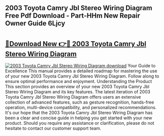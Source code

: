 ## 2003 Toyota Camry Jbl Stereo Wiring Diagram Free Pdf Download - Part-HHm New Repair Owner Guide 6Ljcy

# <h2><a href="http://dfnmif.blite.top/?on=2003+Toyota+Camry+Jbl+Stereo+Wiring+Diagram">🔗Download New 👉🔴 2003 Toyota Camry Jbl Stereo Wiring Diagram</a></h2>

[![2003 Toyota Camry Jbl Stereo Wiring Diagram download](https://i.imgur.com/lujVjoI.png)](http://dfnmif.blite.top/?on=2003+Toyota+Camry+Jbl+Stereo+Wiring+Diagram)
Your Guide to Excellence This manual provides a detailed roadmap for mastering the use of your new 2003 Toyota Camry Jbl Stereo Wiring Diagram. Follow along to ensure optimal performance and enjoyment. Understanding the Product This section provides an overview of your new 2003 Toyota Camry Jbl Stereo Wiring Diagram and its key features. The latest iteration of 2003 Toyota Camry Jbl Stereo Wiring Diagram offers users an extensive collection of advanced features, such as gesture recognition, hands-free operation, multi-device compatibility, and personalized recommendations. It's our hope that the 2003 Toyota Camry Jbl Stereo Wiring Diagram has been a clear and concise guide in helping you get started with your new product. Should you require any assistance or clarification, please do not hesitate to contact our customer support team.
